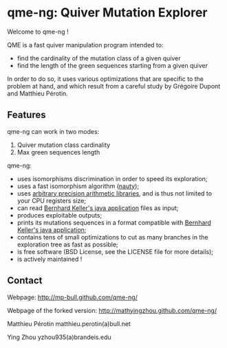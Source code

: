 qme-ng: Quiver Mutation Explorer
================================

Welcome to qme-ng !

QME is a fast quiver manipulation program intended to:
- find the cardinality of the mutation class of a given quiver
- find the length of the green sequences starting from a given quiver

In order to do so, it uses various optimizations that are specific to the
problem at hand, and which result from a careful study by Grégoire Dupont and
Matthieu Pérotin.


Features
------------------------------------------------------------------------------

qme-ng can work in two modes:
  1. Quiver mutation class cardinality
  2. Max green sequences length

qme-ng:
 - uses isomorphisms discrimination in order to speed its exploration;
 - uses a fast isomorphism algorithm ([nauty](http://cs.anu.edu.au/~bdm/nauty/));
 - uses [arbitrary precision arithmetic libraries](http://gmplib.org/), and is thus not limited to your CPU registers size;
 - can read [Bernhard Keller's java application](http://www.math.jussieu.fr/~keller/quivermutation/) files as input;
 - produces exploitable outputs;
 - prints its mutations sequences in a format compatible with [Bernhard Keller's java application](http://www.math.jussieu.fr/~keller/quivermutation/);
 - contains tens of small optimizations to cut as many branches in the exploration tree as fast as possible;
 - is free software (BSD License, see the LICENSE file for more details);
 - is actively maintained !

Contact
------------------------------------------------------------------------------
Webpage: http://mp-bull.github.com/qme-ng/

Webpage of the forked version: http://mathyingzhou.github.com/qme-ng/

Matthieu Pérotin matthieu.perotin(a)bull.net

Ying Zhou yzhou935(a)brandeis.edu
